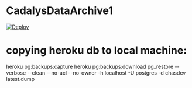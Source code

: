 # CadalysDataArchive1
[![Deploy](https://www.herokucdn.com/deploy/button.svg)](https://heroku.com/deploy)


# copying heroku db to local machine:
heroku pg:backups:capture
heroku pg:backups:download
pg_restore --verbose --clean --no-acl --no-owner -h localhost -U postgres -d chasdev latest.dump